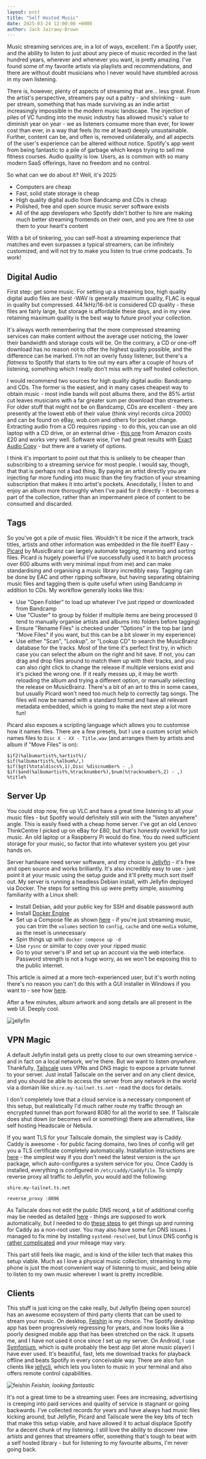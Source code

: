 ```yaml
---
layout: post
title: "Self Hosted Music"
date: 2025-03-24 12:00:00 +0000
author: Jack Jazrawy-Brown
---
```

Music streaming services are, in a lot of ways, excellent. I'm a Spotify user, and the ability to listen to just about any piece of music recorded in the last hundred years, wherever and whenever you want, is pretty amazing. I've found some of my favorite artists via playlists and recommendations, and there are without doubt musicians who I never would have stumbled across in my own listening.

There is, however, plenty of aspects of streaming that are... less great. From the artist's perspective, streamers pay out a paltry - and shrinking - sum per stream, something that has made surviving as an indie artist increasingly impossible in the modern music landscape. The injection of piles of VC funding into the music industry has allowed music's value to diminish year on year - we as listeners consume more than ever, for lower cost than ever, in a way that feels (to me at least) deeply unsustainable. Further, content can be, and often is, removed unilaterally, and all aspects of the user's experience can be altered without notice. Spotify's app went from being fantastic to a pile of garbage which keeps trying to sell me fitness courses. Audio quality is low. Users, as is common with so many modern SaaS offerings, have no freedom and no control.

So what can we do about it? Well, it's 2025:

- Computers are cheap
- Fast, solid state storage is cheap
- High quality digital audio from Bandcamp and CDs is cheap
- Polished, free and open source music server software exists
- All of the app developers who Spotify didn't bother to hire are making much better streaming frontends on their own, and you are free to use them to your heart's content

With a bit of tinkering, you can self-host a streaming experience that matches and even surpasses a typical streamers, can be infinitely customized, and will not try to make you listen to true crime podcasts. To work!

## Digital Audio

First step: get some music. For setting up a streaming box, high quality digital audio files are best -WAV is generally maximum quality, FLAC is equal in quality but compressed. 44.1kHz/16-bit is considered CD quality - these files are fairly large, but storage is affordable these days, and in my view retaining maximum quality is the best way to future proof your collection.

It's always worth remembering that the more compressed streaming services can make content without the average user noticing, the lower their bandwidth and storage costs will be. On the contrary, a CD or one-off download has no reason not to offer the highest quality possible, and the difference can be marked. I'm not an overly fussy listener, but there's a *flatness* to Spotify that starts to tire out my ears after a couple of hours of listening, something which I really don't miss with my self hosted collection.

I would recommend two sources for high quality digital audio: Bandcamp and CDs. The former is the easiest, and in many cases cheapest way to obtain music - most indie bands will post albums there, and the 85% artist cut leaves musicians with a far greater sum per download than streamers. For older stuff that might not be on Bandcamp, CDs are excellent - they are presently at the lowest ebb of their value (think vinyl records circa 2000) and can be found on eBay, wob.com and others for pocket change. Extracting audio from a CD requires ripping - to do this, you can use an old laptop with a CD drive, or an external drive - [this one](https://www.amazon.co.uk/Rioddas-External-Portable-Rewriter-Desktop/dp/B07JGWBLVH) from Amazon costs £20 and works very well. Software wise, I've had great results with [Exact Audio Copy](https://www.exactaudiocopy.de/) - but there are a variety of options.

I think it's important to point out that this is unlikely to be cheaper than subscribing to a streaming service for most people. I would say, though, that that is perhaps not a bad thing. By paying an artist directly you are injecting far more funding into music than the tiny fraction of your streaming subscription that makes it into artist's pockets. Anecdotally, I listen to and enjoy an album more thoroughly when I've paid for it directly - it becomes a part of the collection, rather than an impermanent piece of content to be consumed and discarded.

## Tags

So you've got a pile of music files. Wouldn't it be nice if the artwork, track titles, artists and other information was embedded in the file itself? Easy - [Picard](https://picard.musicbrainz.org/) by MusicBrainz can largely automate tagging, renaming and sorting files. Picard is hugely powerful (I've successfully used it to batch process over 600 albums with very minimal input from me) and can make standardising and organising a music library incredibly easy. Tagging can be done by EAC and other ripping software, but having separating obtaining music files and tagging them is quite useful when using Bandcamp in addition to CDs. My workflow generally looks like this:

- Use "Open Folder" to load up whatever I've just ripped or downloaded from Bandcamp
- Use "Cluster" to group by folder if multiple items are being processed (I tend to manually organise artists and albums into folders before tagging)
- Ensure "Rename Files" is checked under "Options" in the top bar (and "Move Files" if you want, but this can be a bit slower in my experience)
- Use either "Scan", "Lookup", or "Lookup CD" to search the MusicBrainz database for the tracks. Most of the time it's perfect first try, in which case you can select the album on the right and hit save. If not, you can drag and drop files around to match them up with their tracks, and you can also right click to change the release if multiple versions exist and it's picked the wrong one. If it really messes up, it may be worth reloading the album and trying a different option, or manually selecting the release on MusicBrainz. There's a bit of an art to this in some cases, but usually Picard won't need too much help to correctly tag songs.
The files will now be named with a standard format and have all relevant metadata embedded, which is going to make the next step a lot more fun!

Picard also exposes a scripting language which allows you to customise how it names files. There are a few presets, but I use a custom script which names files to `Disc X - XX - Title.wav` (and arranges them by artists and album if "Move Files" is on):

```
$if2(%albumartist%,%artist%)/
$if(%albumartist%,%album%/,)
$if($gt(%totaldiscs%,1),Disc %discnumber% - ,)
$if($and(%albumartist%,%tracknumber%),$num(%tracknumber%,2) - ,)
%title%
```

## Server Up

You could stop now, fire up VLC and have a great time listening to all your music files - but Spotify would definitely still win with the "listen anywhere" angle. This is easily fixed with a cheap home server. I've got an old Lenovo ThinkCentre I picked up on eBay for £80, but that's honestly overkill for just music. An old laptop or a Raspberry Pi would do fine. You do need sufficient storage for your music, so factor that into whatever system you get your hands on.

Server hardware need server software, and my choice is [Jellyfin](https://jellyfin.org/) - it's free and open source and works brilliantly. It's also incredibly easy to use - just point it at your music using the setup guide and it'll pretty much sort itself out. My server is running a headless Debian install, with Jellyfin deployed via Docker. The steps for setting this up were pretty simple, assuming familiarity with a Linux shell:

- Install Debian, add your public key for SSH and disable password auth
- Install [Docker Engine](https://docs.docker.com/engine/install/debian/)
- Set up a Compose file as shown [here](https://jellyfin.org/docs/general/installation/container/#using-docker-compose) - if you're just streaming music, you can trim the `volumes` section to `config`, `cache` and one `media` volume, as the reset is unnecessary
- Spin things up with `docker compose up -d`
- Use `rysnc` or similar to copy over your ripped music
- Go to your server's IP and set up an account via the web interface. Password strength is not a huge worry, as we won't be exposing this to the public internet.

This article is aimed at a more tech-experienced user, but it's worth noting there's no reason you can't do this with a GUI installer in Windows if you want to - see how [here](https://jellyfin.org/docs/general/installation/windows#install-using-installer).

After a few minutes, album artwork and song details are all present in the web UI. Deeply cool.

![jellyfin](/assets/img/posts/self-hosted-music/jellyfin.webp)

## VPN Magic

A default Jellyfin install gets us pretty close to our own streaming service - and in fact on a local network, we're there. But we want to listen *anywhere*. Thankfully, [Tailscale](https://tailscale.com/) uses VPNs and DNS magic to expose a private tunnel to your server. Just install Tailscale on the server and on any client device, and you should be able to access the server from any network in the world via a domain like `shire.my-tailnet.ts.net` - read the docs for details.

I don't completely love that a cloud service is a necessary component of this setup, but realistically I'd much rather route my traffic through an encrypted tunnel than port forward 8080 for all the world to see. If Tailscale does shut down (or becomes evil or something) there are alternatives, like self hosting Headscale or Nebula.

If you want TLS for your Tailscale domain, the simplest way is Caddy. Caddy is awesome - for public facing domains, two lines of config will get you a TLS certificate completely automatically. Installation instructions are [here](https://caddyserver.com/docs/install) - the simplest way if you don't need the latest version is the `apt` package, which auto-configures a system service for you. Once Caddy is installed, everything is configured in `/etc/caddy/Caddyfile`. To simply reverse proxy all traffic to Jellyfin, you would add the following:

```
shire.my-tailnet.ts.net

reverse_proxy :8096
```

As Tailscale does not edit the public DNS record, a bit of additional config may be needed as detailed [here](https://tailscale.com/blog/caddy) - things are supposed to work automatically, but I needed to do [these steps](https://tailscale.com/kb/1190/caddy-certificates#provide-non-root-users-with-access-to-fetch-certificate) to get things up and running for Caddy as a non-root user. You may also have some fun DNS issues. I managed to fix mine by installing `systemd-resolved`, but Linux DNS config is [rather complicated](https://tailscale.com/kb/1188/linux-dns) and your mileage may vary.

This part still feels like magic, and is kind of the killer tech that makes this setup viable. Much as I love a physical music collection, streaming to my phone is just the most convenient way of listening to music, and being able to listen to my own music wherever I want is pretty incredible.

## Clients

This stuff is just icing on the cake really, but Jellyfin (being open source) has an awesome ecosystem of third party clients that can be used to stream your music. On desktop, [Feishin](https://github.com/jeffvli/feishin) is my choice. The Spotify desktop app has been progressively regressing for years, and now looks like a poorly designed mobile app that has been stretched on the rack. It upsets me, and I have not used it once since I set up my server. On Android, I use [Symfonium](https://symfonium.app/), which is quite probably the best app (let alone music player) I have ever used. It's beautiful, fast, lets me download tracks for playback offline and beats Spotify in every conceivable way. There are also fun clients like [jellycli](https://github.com/tryffel/jellycli), which lets you listen to music in your terminal and also offers remote control capabilities.

![feishin](/assets/img/posts/self-hosted-music/feishin.webp)
*Feishin, looking fantastic*

It's not a great time to be a streaming user. Fees are increasing, advertising is creeping into paid services and quality of service is stagnant or going backwards. I've collected records for years and have always had music files kicking around, but Jellyfin, Picard and Tailscale were the key bits of tech that make this setup viable, and have allowed it to actual displace Spotify for a decent chunk of my listening. I still love the ability to discover new artists and genres that streamers offer, something that's tough to beat with a self hosted library - but for listening to my favourite albums, I'm never going back.
